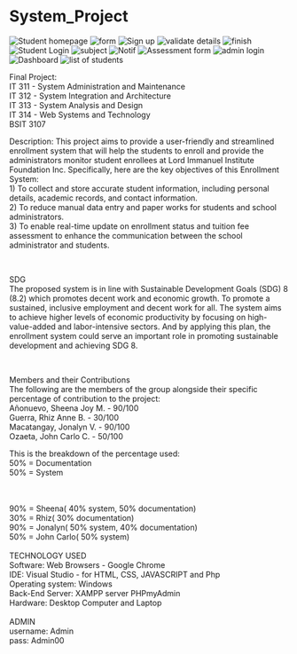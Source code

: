 # System_Project

![Student homepage](https://github.com/ozaetajc/System_Project/assets/118589441/7fc58919-5fd9-47dd-9327-dbe4d8e32257)
![form](https://github.com/ozaetajc/System_Project/assets/118589441/641560f4-4adb-4824-b5e5-16b152b6aed5)
![Sign up](https://github.com/ozaetajc/System_Project/assets/118589441/1bf95107-e9cb-42c9-a3ba-54641cb62c29)
![validate details](https://github.com/ozaetajc/System_Project/assets/118589441/8947d323-66e4-43da-aa73-92e779c126b1)
![finish](https://github.com/ozaetajc/System_Project/assets/118589441/98a1489b-b431-480f-9aad-400751fd2775)
![Student Login](https://github.com/ozaetajc/System_Project/assets/118589441/13f771f3-de9d-4f31-b7da-a2d582cff42c)
![subject](https://github.com/ozaetajc/System_Project/assets/118589441/ce861d24-cea8-4947-bf53-5e63681391ba)
![Notif](https://github.com/ozaetajc/System_Project/assets/118589441/4911b72e-9d1f-42c2-a900-a9003aa1373e)
![Assessment form](https://github.com/ozaetajc/System_Project/assets/118589441/3349a254-4462-4209-a249-5db62e2cabe3)
![admin login](https://github.com/ozaetajc/System_Project/assets/118589441/f7edef1e-3156-4438-9ddd-1cf56e035d2f)
![Dashboard](https://github.com/ozaetajc/System_Project/assets/118589441/f5c24f7b-9cf0-4957-a151-7ac5d178bae1)
![list of students](https://github.com/ozaetajc/System_Project/assets/118589441/76d5cec5-e028-4ec4-a8db-b6a1623a5831)

Final Project: <br>
IT 311 - System Administration and Maintenance <br>
IT 312 - System Integration and Architecture <br>
IT 313 - System Analysis and Design<br>
IT 314 - Web Systems and Technology <br>
BSIT 3107
<br>

Description: 
     This project aims to provide a user-friendly and streamlined enrollment system that will help the students to enroll and provide the administrators monitor student enrollees at Lord Immanuel Institute Foundation Inc. Specifically, here are the key objectives of this Enrollment System: <br>
     1) To collect and store accurate student information, including personal details, academic records, and contact information. <br>
     2) To reduce manual data entry and paper works for students and school administrators. <br>
     3) To enable real-time update on enrollment status and tuition fee assessment to enhance the communication between the school administrator and students.

<br>

SDG 
<br>
The proposed system is in line with Sustainable Development Goals (SDG) 8 (8.2) which promotes decent work and economic growth. To promote a sustained, inclusive employment and decent work for all. The system aims to achieve higher levels of economic productivity by focusing on high-value-added and labor-intensive sectors. And by applying this plan, the enrollment system could serve an important role in promoting sustainable development and achieving SDG 8. 

<br> 

Members and their Contributions
<br>
The following are the members of the group alongside their specific percentage of contribution to the project: 
<br>
Añonuevo, Sheena Joy M. - 90/100 <br>
Guerra, Rhiz Anne B. - 30/100  <br>
Macatangay, Jonalyn V. - 90/100 <br>
Ozaeta, John Carlo C. - 50/100  <br>

This is the breakdown of the percentage used: <br>
50% = Documentation <br>
50% = System

<br>
<br>
90% = Sheena( 40% system, 50% documentation)<br>
30% = Rhiz( 30% documentation)<br>
90% = Jonalyn( 50% system, 40% documentation)<br>
50% = John Carlo( 50% system)<br>
<br>
TECHNOLOGY USED<br>
Software: Web Browsers - Google Chrome <br>
IDE: Visual Studio - for HTML, CSS, JAVASCRIPT and Php<br>
Operating system: Windows<br>
Back-End Server: XAMPP server PHPmyAdmin<br>
Hardware: Desktop Computer and Laptop<br>
<br>
ADMIN <br>
username: Admin<br>
pass: Admin00

